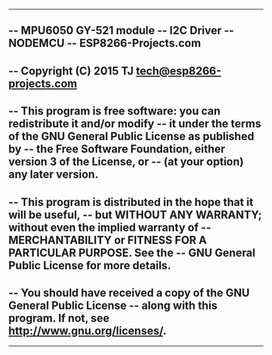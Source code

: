 --------------------------------------------------------------------------------
-- MPU6050 GY-521 module 
-- I2C  Driver
-- NODEMCU
-- ESP8266-Projects.com 
-- 
-- Copyright (C) 2015  TJ <tech@esp8266-projects.com>
--
--    This program is free software: you can redistribute it and/or modify
--    it under the terms of the GNU General Public License as published by
--    the Free Software Foundation, either version 3 of the License, or
--    (at your option) any later version.
--
--    This program is distributed in the hope that it will be useful,
--    but WITHOUT ANY WARRANTY; without even the implied warranty of
--    MERCHANTABILITY or FITNESS FOR A PARTICULAR PURPOSE.  See the
--    GNU General Public License for more details.
--
--    You should have received a copy of the GNU General Public License
--    along with this program.  If not, see <http://www.gnu.org/licenses/>.
--
--------------------------------------------------------------------------------